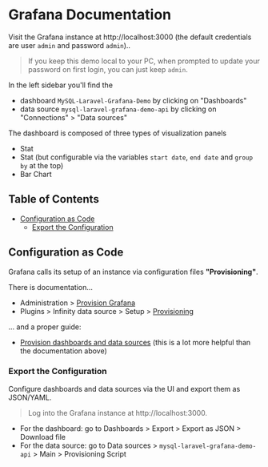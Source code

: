 # Grafana Documentation <!-- omit in toc -->

Visit the Grafana instance at http://localhost:3000 (the default credentials are user `admin` and password `admin`)..

> If you keep this demo local to your PC, when prompted to update your password on first login, you can just keep `admin`.

In the left sidebar you'll find the

- dashboard `MySQL-Laravel-Grafana-Demo` by clicking on "Dashboards"
- data source `mysql-laravel-grafana-demo-api` by clicking on "Connections" > "Data sources"

The dashboard is composed of three types of visualization panels

- Stat
- Stat (but configurable via the variables `start date`, `end date` and `group by` at the top)
- Bar Chart

## Table of Contents <!-- omit in toc -->

- [Configuration as Code](#configuration-as-code)
  - [Export the Configuration](#export-the-configuration)

## Configuration as Code

Grafana calls its setup of an instance via configuration files **"Provisioning"**.

There is documentation...

- Administration > [Provision Grafana](https://grafana.com/docs/grafana/latest/administration/provisioning/)
- Plugins > Infinity data source > Setup > [Provisioning](https://grafana.com/docs/plugins/yesoreyeram-infinity-datasource/latest/setup/provisioning/) 

... and a proper guide:

- [Provision dashboards and data sources](https://grafana.com/tutorials/provision-dashboards-and-data-sources/) (this is a lot more helpful than the documentation above)

### Export the Configuration

Configure dashboards and data sources via the UI and export them as JSON/YAML.

> Log into the Grafana instance at http://localhost:3000.

- For the dashboard: go to Dashboards > Export > Export as JSON > Download file
- For the data source: go to Data sources > `mysql-laravel-grafana-demo-api` > Main > Provisioning Script
